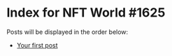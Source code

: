 # Index for NFT World #1625
Posts will be displayed in the order below:

- [Your first post](./001-first.md)

